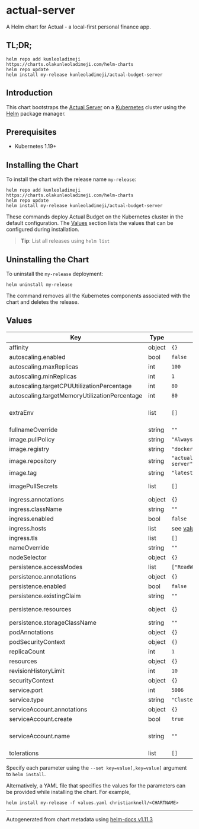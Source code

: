 # actual-server

A Helm chart for Actual - a local-first personal finance app.

## TL;DR;

```console
helm repo add kunleoladimeji https://charts.olakunleoladimeji.com/helm-charts
helm repo update
helm install my-release kunleoladimeji/actual-budget-server
```

## Introduction

<INTRODUCTION>

This chart bootstraps the [Actual Server](<https://github.com/actualbudget/actual>) on a [Kubernetes](http://kubernetes.io) cluster using the [Helm](https://helm.sh) package manager.

## Prerequisites

- Kubernetes 1.19+

## Installing the Chart

To install the chart with the release name `my-release`:

```console
helm repo add kunleoladimeji https://charts.olakunleoladimeji.com/helm-charts
helm repo update
helm install my-release kunleoladimeji/actual-budget-server
```

These commands deploy Actual Budget on the Kubernetes cluster in the default configuration. The [Values](#values) section lists the values that can be configured during installation.

> **Tip**: List all releases using `helm list`

## Uninstalling the Chart

To uninstall the `my-release` deployment:

```console
helm uninstall my-release
```

The command removes all the Kubernetes components associated with the chart and deletes the release.

## Values

| Key | Type | Default | Description |
|-----|------|---------|-------------|
| affinity | object | `{}` | Affinity settings for pod assignment |
| autoscaling.enabled | bool | `false` | Enable Horizontal POD autoscaling  |
| autoscaling.maxReplicas | int | `100` | Maximum number of replicas |
| autoscaling.minReplicas | int | `1` | Minimum number of replicas |
| autoscaling.targetCPUUtilizationPercentage | int | `80` | Target CPU utilization percentage |
| autoscaling.targetMemoryUtilizationPercentage | int | `80` | Target Memory utilization percentage |
| extraEnv | list | `[]` | additional environment variables to be added to the pods See all options and more details at https://actualbudget.github.io/docs/Installing/Configuration |
| fullnameOverride | string | `""` | String to fully override `"actual-server.fullname"` |
| image.pullPolicy | string | `"Always"` | image pull policy |
| image.registry | string | `"docker.io"` | image registry |
| image.repository | string | `"actualbudget/actual-server"` | image repository |
| image.tag | string | `"latest"` | Overrides the image tag |
| imagePullSecrets | list | `[]` | If defined, uses a Secret to pull an image from a private Docker registry or repository. |
| ingress.annotations | object | `{}` | Additional annotations for the Ingress resource |
| ingress.className | string | `""` | IngressClass that will be be used to implement the Ingress |
| ingress.enabled | bool | `false` | Enable ingress record generation |
| ingress.hosts | list | see [values.yaml](./values.yaml) | An array with hosts and paths |
| ingress.tls | list | `[]` | An array with the tls configuration |
| nameOverride | string | `""` | Provide a name in place of `actual-server` |
| nodeSelector | object | `{}` | Node labels for pod assignment |
| persistence.accessModes | list | `["ReadWriteOnce"]` | the desired access modes the volume should have. |
| persistence.annotations | object | `{}` | Annotations to be added to the PersistentVolumeClaim |
| persistence.enabled | bool | `false` | use a PVC to persist data |
| persistence.existingClaim | string | `""` | provide an existing PersistentVolumeClaim |
| persistence.resources | object | `{}` | represents the minimum and maximum resources the volume should have. |
| persistence.storageClassName | string | `""` | Name of the StorageClass required by the claim. |
| podAnnotations | object | `{}` | Annotations to be added to the pods |
| podSecurityContext | object | `{}` | pod-level security context |
| replicaCount | int | `1` | Number of replicas |
| resources | object | `{}` | Resource limits and requests for the controller pods. |
| revisionHistoryLimit | int | `10` | The number of old ReplicaSets to retain |
| securityContext | object | `{}` | container-level security context |
| service.port | int | `5006` | Kubernetes port where service is exposed |
| service.type | string | `"ClusterIP"` | Kubernetes service type |
| serviceAccount.annotations | object | `{}` | Annotations to add to the service account |
| serviceAccount.create | bool | `true` | Specifies whether a service account should be created |
| serviceAccount.name | string | `""` | The name of the service account to use. If not set and create is true, a name is generated using the fullname template |
| tolerations | list | `[]` | Toleration labels for pod assignment |

Specify each parameter using the `--set key=value[,key=value]` argument to `helm install`.

Alternatively, a YAML file that specifies the values for the parameters can be provided while installing the chart. For example,

```console
helm install my-release -f values.yaml christianknell/<CHARTNAME>
```

----------------------------------------------
Autogenerated from chart metadata using [helm-docs v1.11.3](https://github.com/norwoodj/helm-docs/releases/v1.11.3)